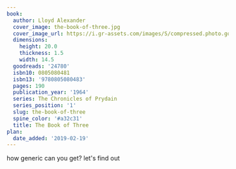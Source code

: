 ```yaml
---
book:
  author: Lloyd Alexander
  cover_image: the-book-of-three.jpg
  cover_image_url: https://i.gr-assets.com/images/S/compressed.photo.goodreads.com/books/1405184012l/24780._SX98_.jpg
  dimensions:
    height: 20.0
    thickness: 1.5
    width: 14.5
  goodreads: '24780'
  isbn10: 0805080481
  isbn13: '9780805080483'
  pages: 190
  publication_year: '1964'
  series: The Chronicles of Prydain
  series_position: '1'
  slug: the-book-of-three
  spine_color: '#a32c31'
  title: The Book of Three
plan:
  date_added: '2019-02-19'
---
```


how generic can you get? let's find out
